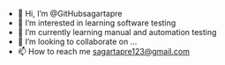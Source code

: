 - 👋 Hi, I’m @GitHubsagartapre
- 👀 I’m interested in learning software testing
- 🌱 I’m currently learning manual and automation testing
- 💞️ I’m looking to collaborate on ...
- 📫 How to reach me sagartapre123@gmail.com

<!---
GitHubsagartapre/GitHubsagartapre is a ✨ special ✨ repository because its `README.md` (this file) appears on your GitHub profile.
You can click the Preview link to take a look at your changes.
--->
